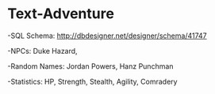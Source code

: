 # Text-Adventure

-SQL Schema: http://dbdesigner.net/designer/schema/41747

-NPCs: Duke Hazard, 

-Random Names: Jordan Powers, Hanz Punchman

-Statistics: HP, Strength, Stealth, Agility, Comradery

